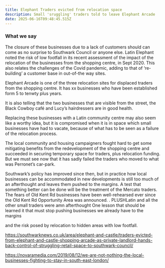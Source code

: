 ```yaml
---
title: Elephant Traders evicted from relocation space
description: Small 'sruggling' traders told to leave Elephant Arcade
date: 2025-06-16T09:48:45.515Z
---
```

### What we say


The closure of these businesses due to a lack of customers should can come as no surprise to Southwark Council or anyone else.  Latin Elephant noted the risk of low footfall in its recent assessment of the impact of the relocation of the businesses from the shopping centre, in Sept 2020.  This also relates the challenges of the Covid pandemic, adding to that of ‘re-building’ a customer base in out-of-the way sites.


Elephant Arcade is one of the three relocation sites for displaced traders from the shopping centre.  It has xx businesses who have been established form 5 to tenwty plus years.


It is also telling that the two businesses that are visible from the street, the Black Cowboy café and Lucy’s hairdressers are in good health. 


Replacing these businesses with a Latin community centre may also seem like a worthy idea, but it is compromised when it is in space which small businesses have had to vacate, because of what has to be seen as a failure of the relocation process.


The local community and housing campaigners fought hard to get some mitigating benefits from the redevelopment of the shopping centre and succeeded in securing temporary space for traders, plus relocation funding.  But we must see now that it has sadly failed the traders who moved to what was Perronet’s car-park.


Southwark’s policy has improved since then, but in practice how local businesses can be accommodated in new developments is still too much of an afterthought and leaves them pushed to the margins.  A test that something better can be done will be the treatment of the Mercato traders. The fears of Old Kent Rd businesses have been well-rehearsed ever since the Old Kent Rd Opportunity Area was announced. .  PLUSHLatin and all the other small traders were amn afterthought 
One lesson that should be learned it that must stop pushing businesses we already have to the margins

and the risk posed by relocation to hidden areas with low footfall.

<https://southwarknews.co.uk/area/elephant-and-castle/traders-evicted-from-elephant-and-castle-shopping-arcade-as-private-landlord-hands-back-control-of-struggling-retail-space-to-southwark-council/>

<https://novaramedia.com/2019/08/12/we-are-not-nothing-the-local-businesses-fighting-to-stay-in-south-east-london/>